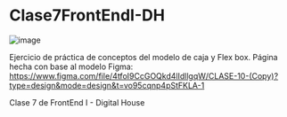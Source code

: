 # Clase7FrontEndI-DH
![image](https://github.com/SaraCarol/Clase7FrontEndI-DH/assets/108689651/b12e1add-ebb1-4026-806d-63429737d003)

Ejercicio de práctica de conceptos del modelo de caja y Flex box.
Página hecha con base al modelo Figma: https://www.figma.com/file/4tfoI9CcGOQkd4lIdllgqW/CLASE-10-(Copy)?type=design&mode=design&t=vo95cqnp4pStFKLA-1

Clase 7 de FrontEnd I - Digital House
